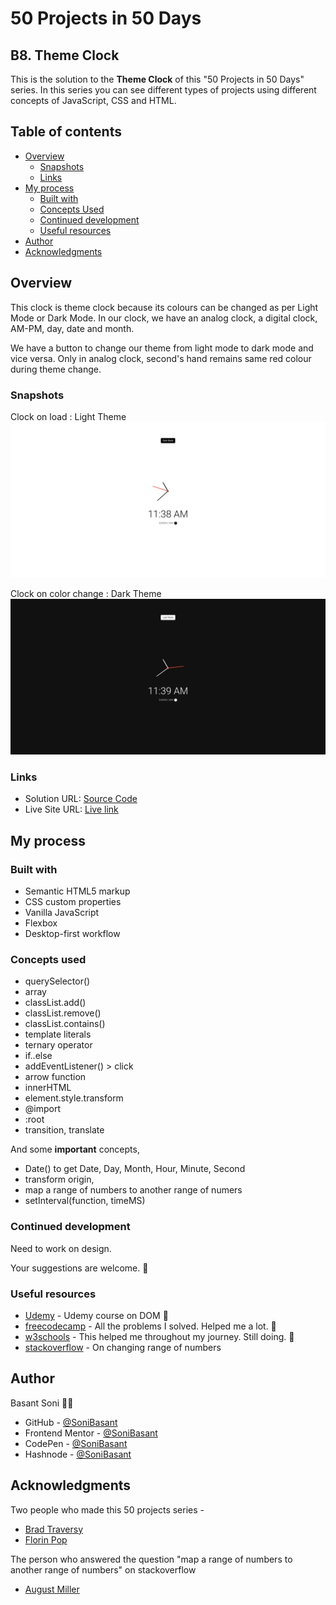 # 50 Projects in 50 Days

## B8. Theme Clock

This is the solution to the **Theme Clock** of this "50 Projects in 50 Days" series. In this series you can see different types of projects using different concepts of JavaScript, CSS and HTML.

## Table of contents

- [Overview](#overview)
  - [Snapshots](#snapshots)
  - [Links](#links)
- [My process](#my-process)
  - [Built with](#built-with)
  - [Concepts Used](#concepts-used)
  - [Continued development](#continued-development)
  - [Useful resources](#useful-resources)
- [Author](#author)
- [Acknowledgments](#acknowledgments)

## Overview

This clock is theme clock because its colours can be changed as per Light Mode or Dark Mode. In our clock, we have an analog clock, a digital clock, AM-PM, day, date and month.

We have a button to change our theme from light mode to dark mode and vice versa. Only in analog clock, second's hand remains same red colour during theme change.

### Snapshots

Clock on load : Light Theme
![Theme Clock](Images/Theme-clock-light-snap-1.png)

Clock on color change : Dark Theme
![Theme Clock](Images/Theme-clock-dark-snap-2.png)

### Links

- Solution URL: [Source Code](https://github.com/SoniBasant/50-Projects-on-JS-DOM/tree/main/B8.%20Theme%20Clock)
- Live Site URL: [Live link](https://sonibasant.github.io/50-Projects-on-JS-DOM/B8.%20Theme%20Clock/themeClock.html)

## My process

### Built with

- Semantic HTML5 markup
- CSS custom properties
- Vanilla JavaScript
- Flexbox
- Desktop-first workflow

### Concepts used

- querySelector()
- array
- classList.add()
- classList.remove()
- classList.contains()
- template literals
- ternary operator
- if..else
- addEventListener() > click
- arrow function
- innerHTML
- element.style.transform
- @import
- :root
- transition, translate

And some **important** concepts,

- Date() to get Date, Day, Month, Hour, Minute, Second
- transform origin,
- map a range of numbers to another range of numers
- setInterval(function, timeMS)

### Continued development

Need to work on design.

Your suggestions are welcome. 🙌

### Useful resources

- [Udemy](https://www.udemy.com/course/50-projects-50-days/) - Udemy course on DOM 🤝
- [freecodecamp](https://www.freecodecamp.org/) - All the problems I solved. Helped me a lot. 🙌
- [w3schools](https://www.w3schools.com) - This helped me throughout my journey. Still doing. 🙂
- [stackoverflow](https://stackoverflow.com/) - On changing range of numbers

## Author

Basant Soni 👨‍💻

- GitHub - [@SoniBasant](https://github.com/SoniBasant)
- Frontend Mentor - [@SoniBasant](https://www.frontendmentor.io/profile/SoniBasant)
- CodePen - [@SoniBasant](https://codepen.io/sonibasant)
- Hashnode - [@SoniBasant](https://sonibasant.hashnode.dev/)

## Acknowledgments

Two people who made this 50 projects series -

- [Brad Traversy](https://github.com/bradtraversy)
- [Florin Pop](https://github.com/florinpop17)

The person who answered the question "map a range of numbers to another range of numbers" on stackoverflow

- [August Miller](https://stackoverflow.com/questions/10756313/javascript-jquery-map-a-range-of-numbers-to-another-range-of-numbers)
